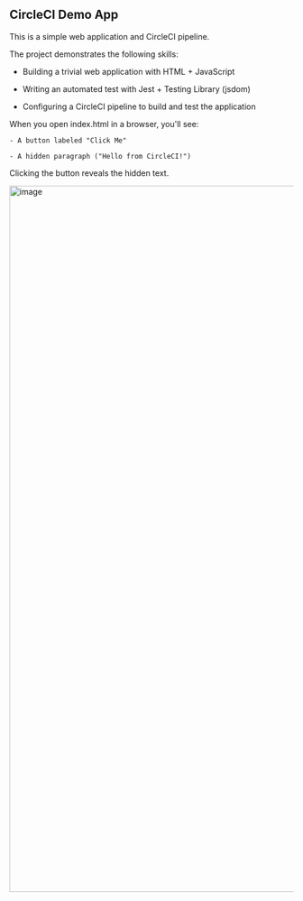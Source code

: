## CircleCI Demo App


This is a simple web application and CircleCI pipeline.

The project demonstrates the following skills:


- Building a trivial web application with HTML + JavaScript

- Writing an automated test with Jest + Testing Library (jsdom)

- Configuring a CircleCI pipeline to build and test the application


When you open index.html in a browser, you'll see:

	- A button labeled "Click Me"

	- A hidden paragraph ("Hello from CircleCI!")

Clicking the button reveals the hidden text.

<img width="1892" height="1253" alt="image" src="https://github.com/user-attachments/assets/1fd883dc-241c-4f7c-af35-9a6395faa075" />

